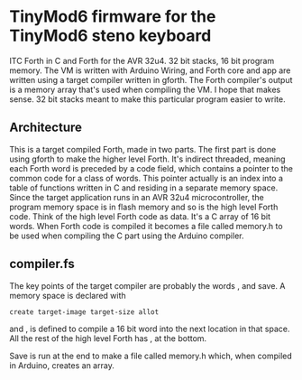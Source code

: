 # TinyMod6 firmware for the TinyMod6 steno keyboard
ITC Forth in C and Forth for the AVR 32u4. 32 bit stacks, 16 bit program memory. The VM is written with Arduino Wiring, and Forth core and app are written using a target compiler written in gforth. The Forth compiler's output is a memory array that's used when compiling the VM. I hope that makes sense. 32 bit stacks meant to make this particular program easier to write.

## Architecture
This is a target compiled Forth, made in two parts. The first part is done using gforth to make the higher level Forth. It's indirect threaded, meaning each Forth word is preceded by a code field, which contains a pointer to the common code for a class of words. This pointer actually is an index into a table of functions written in C and residing in a separate memory space. Since the target application runs in an AVR 32u4 microcontroller, the program memory space is in flash memory and so is the high level Forth code. Think of the high level Forth code as data. It's a C array of 16 bit words. When Forth code is compiled it becomes a file called memory.h to be used when compiling the C part using the Arduino compiler.

## compiler.fs
The key points of the target compiler are probably the words , and save. A memory space is declared with
```
create target-image target-size allot
```
and , is defined to compile a 16 bit word into the next location in that space. All the rest of the high level Forth has , at the bottom.

Save is run at the end to make a file called memory.h which, when compiled in Arduino, creates an array.
